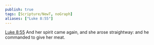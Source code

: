 ```yaml
---
publish: true
tags: [Scripture/NewT, noGraph]
aliases: ["Luke 8:55"]
---
```

[Luke 8:55](https://churchofjesuschrist.org/study/scriptures/nt/luke/8?lang=eng&id=p55#p55) And her spirit came again, and she arose straightway: and he commanded to give her meat.
